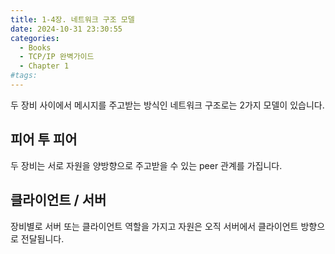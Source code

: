 ```yaml
---
title: 1-4장. 네트워크 구조 모델
date: 2024-10-31 23:30:55
categories:
  - Books
  - TCP/IP 완벽가이드
  - Chapter 1
#tags:
---
```

두 장비 사이에서 메시지를 주고받는 방식인 네트워크 구조로는 2가지 모델이 있습니다.

## 피어 투 피어

두 장비는 서로 자원을 양방향으로 주고받을 수 있는 peer 관계를 가집니다.

## 클라이언트 / 서버

장비별로 서버 또는 클라이언트 역할을 가지고 자원은 오직 서버에서 클라이언트 방향으로 전달됩니다.

